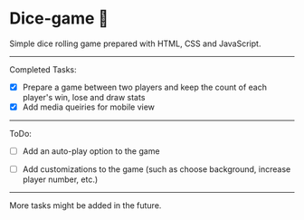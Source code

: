 # Dice-game 🎲
Simple dice rolling game prepared with HTML, CSS and JavaScript. 

---

Completed Tasks:
- [x] Prepare a game between two players and keep the count of each player's win, lose and draw stats
- [x] Add media queiries for mobile view

---

ToDo:
- [ ] Add an auto-play option to the game
- [ ] Add customizations to the game (such as choose background, increase player number, etc.)


---

More tasks might be added in the future.
